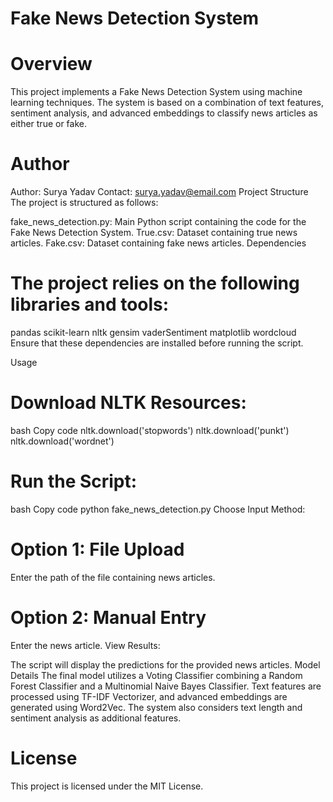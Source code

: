 # Fake News Detection System
# Overview
This project implements a Fake News Detection System using machine learning techniques. The system is based on a combination of text features, sentiment analysis, and advanced embeddings to classify news articles as either true or fake.

# Author
Author: Surya Yadav
Contact: surya.yadav@email.com
Project Structure
The project is structured as follows:

fake_news_detection.py: Main Python script containing the code for the Fake News Detection System.
True.csv: Dataset containing true news articles.
Fake.csv: Dataset containing fake news articles.
Dependencies
# The project relies on the following libraries and tools:

pandas
scikit-learn
nltk
gensim
vaderSentiment
matplotlib
wordcloud
Ensure that these dependencies are installed before running the script.

Usage
# Download NLTK Resources:

bash
Copy code
nltk.download('stopwords')
nltk.download('punkt')
nltk.download('wordnet')
# Run the Script:

bash
Copy code
python fake_news_detection.py
Choose Input Method:

# Option 1: File Upload
Enter the path of the file containing news articles.
# Option 2: Manual Entry
Enter the news article.
View Results:

The script will display the predictions for the provided news articles.
Model Details
The final model utilizes a Voting Classifier combining a Random Forest Classifier and a Multinomial Naive Bayes Classifier. Text features are processed using TF-IDF Vectorizer, and advanced embeddings are generated using Word2Vec. The system also considers text length and sentiment analysis as additional features.

# License
This project is licensed under the MIT License.

